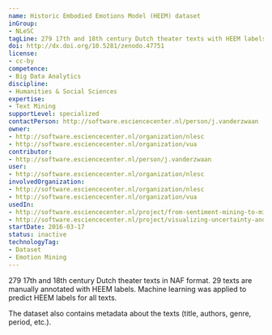 ```yaml
---
name: Historic Embodied Emotions Model (HEEM) dataset
inGroup:
- NLeSC
tagLine: 279 17th and 18th century Dutch theater texts with HEEM labels
doi: http://dx.doi.org/10.5281/zenodo.47751
license:
- cc-by
competence:
- Big Data Analytics
discipline:
- Humanities & Social Sciences
expertise:
- Text Mining
supportLevel: specialized
contactPerson: http://software.esciencecenter.nl/person/j.vanderzwaan
owner:
- http://software.esciencecenter.nl/organization/nlesc
- http://software.esciencecenter.nl/organization/vua
contributor:
- http://software.esciencecenter.nl/person/j.vanderzwaan
user:
- http://software.esciencecenter.nl/organization/nlesc
involvedOrganization:
- http://software.esciencecenter.nl/organization/nlesc
- http://software.esciencecenter.nl/organization/vua
usedIn:
- http://software.esciencecenter.nl/project/from-sentiment-mining-to-mining-embodied-emotions
- http://software.esciencecenter.nl/project/visualizing-uncertainty-and-perspectives
startDate: 2016-03-17
status: inactive
technologyTag:
- Dataset
- Emotion Mining
---
```

279 17th and 18th century Dutch theater texts in NAF format. 29 texts are manually annotated with
HEEM labels. Machine learning was applied to predict HEEM labels for all texts.

The dataset also contains metadata about the texts (title, authors, genre, period, etc.).
